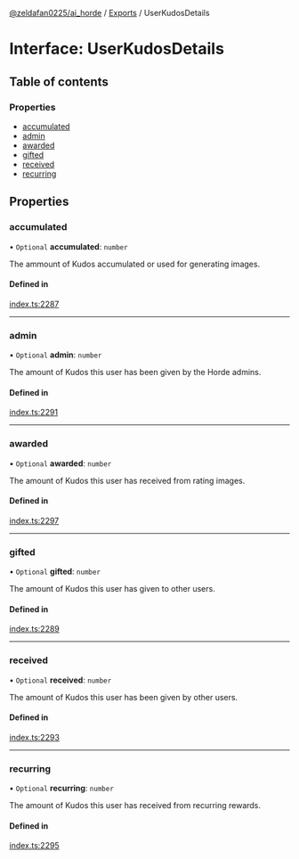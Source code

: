 [@zeldafan0225/ai_horde](../README.md) / [Exports](../modules.md) / UserKudosDetails

# Interface: UserKudosDetails

## Table of contents

### Properties

- [accumulated](UserKudosDetails.md#accumulated)
- [admin](UserKudosDetails.md#admin)
- [awarded](UserKudosDetails.md#awarded)
- [gifted](UserKudosDetails.md#gifted)
- [received](UserKudosDetails.md#received)
- [recurring](UserKudosDetails.md#recurring)

## Properties

### accumulated

• `Optional` **accumulated**: `number`

The ammount of Kudos accumulated or used for generating images.

#### Defined in

[index.ts:2287](https://github.com/ZeldaFan0225/ai_horde/blob/9b3ae88/index.ts#L2287)

___

### admin

• `Optional` **admin**: `number`

The amount of Kudos this user has been given by the Horde admins.

#### Defined in

[index.ts:2291](https://github.com/ZeldaFan0225/ai_horde/blob/9b3ae88/index.ts#L2291)

___

### awarded

• `Optional` **awarded**: `number`

The amount of Kudos this user has received from rating images.

#### Defined in

[index.ts:2297](https://github.com/ZeldaFan0225/ai_horde/blob/9b3ae88/index.ts#L2297)

___

### gifted

• `Optional` **gifted**: `number`

The amount of Kudos this user has given to other users.

#### Defined in

[index.ts:2289](https://github.com/ZeldaFan0225/ai_horde/blob/9b3ae88/index.ts#L2289)

___

### received

• `Optional` **received**: `number`

The amount of Kudos this user has been given by other users.

#### Defined in

[index.ts:2293](https://github.com/ZeldaFan0225/ai_horde/blob/9b3ae88/index.ts#L2293)

___

### recurring

• `Optional` **recurring**: `number`

The amount of Kudos this user has received from recurring rewards.

#### Defined in

[index.ts:2295](https://github.com/ZeldaFan0225/ai_horde/blob/9b3ae88/index.ts#L2295)
